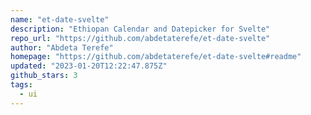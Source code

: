```yaml
---
name: "et-date-svelte"
description: "Ethiopan Calendar and Datepicker for Svelte"
repo_url: "https://github.com/abdetaterefe/et-date-svelte"
author: "Abdeta Terefe"
homepage: "https://github.com/abdetaterefe/et-date-svelte#readme"
updated: "2023-01-20T12:22:47.875Z"
github_stars: 3
tags: 
  - ui
---
```

